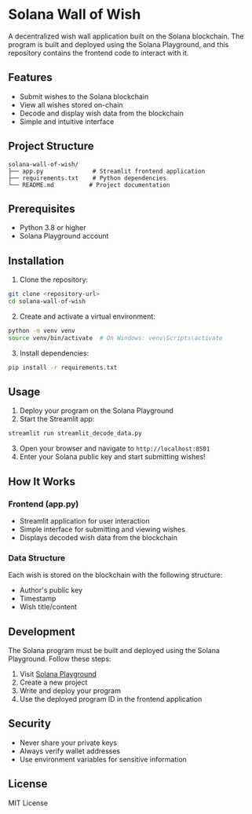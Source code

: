 # Solana Wall of Wish

A decentralized wish wall application built on the Solana blockchain. The program is built and deployed using the Solana Playground, and this repository contains the frontend code to interact with it.

## Features

- Submit wishes to the Solana blockchain
- View all wishes stored on-chain
- Decode and display wish data from the blockchain
- Simple and intuitive interface

## Project Structure

```
solana-wall-of-wish/
├── app.py              # Streamlit frontend application
├── requirements.txt    # Python dependencies
└── README.md          # Project documentation
```

## Prerequisites

- Python 3.8 or higher
- Solana Playground account

## Installation

1. Clone the repository:
```bash
git clone <repository-url>
cd solana-wall-of-wish
```

2. Create and activate a virtual environment:
```bash
python -m venv venv
source venv/bin/activate  # On Windows: venv\Scripts\activate
```

3. Install dependencies:
```bash
pip install -r requirements.txt
```

## Usage

1. Deploy your program on the Solana Playground
2. Start the Streamlit app:
```bash
streamlit run streamlit_decode_data.py
```
3. Open your browser and navigate to `http://localhost:8501`
4. Enter your Solana public key and start submitting wishes!

## How It Works

### Frontend (app.py)
- Streamlit application for user interaction
- Simple interface for submitting and viewing wishes
- Displays decoded wish data from the blockchain

### Data Structure
Each wish is stored on the blockchain with the following structure:
- Author's public key
- Timestamp
- Wish title/content

## Development

The Solana program must be built and deployed using the Solana Playground. Follow these steps:

1. Visit [Solana Playground](https://beta.solpg.io/)
2. Create a new project
3. Write and deploy your program
4. Use the deployed program ID in the frontend application

## Security

- Never share your private keys
- Always verify wallet addresses
- Use environment variables for sensitive information

## License

MIT License 